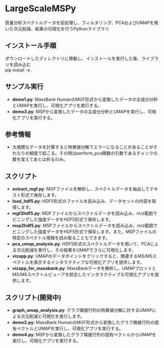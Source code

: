 # LargeScaleMSPy

質量分析スペクトルデータを前処理し、フィルタリング、PCAおよびUMAPを用いた次元削減、結果の可視化を行うPythonライブラリ

## インストール手順
ダウンロードしたディレクトリに移動し、インストールを実行した後、ライブラリを読み込む  
pip install -e .  

## サンプル実行
- **demo1.py**: MassBank HumanのMGF形式から変換したデータの主成分分析とUMAPを実行し、可視化アプリを実行する。
- **demo3.py**: MSPから変換したデータの主成分分析とUMAPを実行し、可視化アプリを実行する。

## 参考情報
- 大規模なデータを計算すると特異値分解でエラーになることがあることがそれなりの頻度で起こる。その時はperform_pca関数の引数であるチャンクの数を変えてあとは祈るのみ。

## スクリプト
- **extract_mgf.py**: MGFファイルを解析し、スペクトルデータを抽出してテキスト形式で保存します。
- **load_hdf5.py**: HDF5形式のファイルを読み込み、データセットの内容を取得します。
- **mgf2hdf5.py**: MGFファイルからスペクトルデータを読み込み、m/z範囲でビニングした強度データをHDF5形式で保存します。
- **msp2hdf5.py**: MSPファイルからスペクトルデータを読み込み、m/z範囲でビニングした強度データをHDF5形式で保存します。また、MSPファイルの特定のスペクトル情報を読み取ることもできます。
- **pca_umap_analysis.py**: HDF5形式のスペクトルデータを用いて、PCAによる次元削減を実行し、その結果をUMAPでさらに可視化します。
- **vizapp.py**: UMAPのデータポイントをクリックすると、関連するMS/MSスペクトルを表示するインタラクティブな可視化アプリを提供します。
- **vizapp_for_massbank.py**: MassBankデータを解析し、UMAPプロットとMS/MSスペクトルビューアを統合したインタラクティブな可視化アプリを提供します。

## スクリプト(開発中)
- **graph_umap_analysis.py**: グラフ隣接行列の特異値分解に対するUMAPによる次元削減と可視化を実行します。
- **demo2.py**: MassBank HumanのMGF形式から変換したグラフ隣接行列の固有ベクトルとUMAPを実行し、可視化アプリを実行する。
- **demo4.py**: MSPから変換したグラフ隣接行列の固有ベクトルからUMAPを実行し、可視化アプリを実行する。
